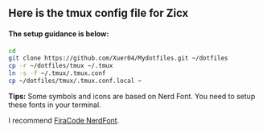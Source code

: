## Here is the tmux config file for Zicx
#### The setup guidance is below:
```bash
cd
git clone https://github.com/Xuer04/Mydotfiles.git ~/dotfiles 
cp -r ~/dotfiles/tmux ~/.tmux
ln -s -f ~/.tmux/.tmux.conf
cp ~/dotfiles/tmux/.tmux.conf.local ~
```

**Tips:** Some symbols and icons are based on Nerd Font. You need to setup these fonts in your terminal.

I recommend [FiraCode NerdFont](https://github.com/tonsky/FiraCode).
